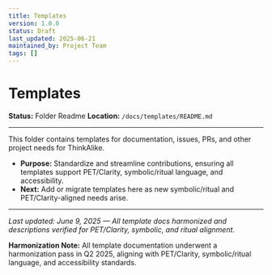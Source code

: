 ```yaml
---
title: Templates
version: 1.0.0
status: Draft
last_updated: 2025-06-21
maintained_by: Project Team
tags: []
---
```


# Templates

**Status:** Folder Readme
**Location:** `/docs/templates/README.md`

---

This folder contains templates for documentation, issues, PRs, and other project needs for ThinkAlike.

- **Purpose:** Standardize and streamline contributions, ensuring all templates support PET/Clarity, symbolic/ritual language, and accessibility.
- **Next:** Add or migrate templates here as new symbolic/ritual and PET/Clarity-aligned needs arise.

---

*Last updated: June 9, 2025 — All template docs harmonized and descriptions verified for PET/Clarity, symbolic, and ritual alignment.*

**Harmonization Note:** All template documentation underwent a harmonization pass in Q2 2025, aligning with PET/Clarity, symbolic/ritual language, and accessibility standards.
